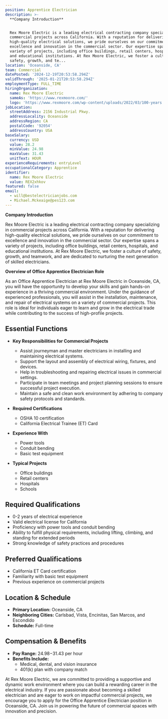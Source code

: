 ```yaml
---
position: Apprentice Electrician
description: >-
  **Company Introduction**


  Rex Moore Electric is a leading electrical contracting company specializing in
  commercial projects across California. With a reputation for delivering
  high-quality electrical solutions, we pride ourselves on our commitment to
  excellence and innovation in the commercial sector. Our expertise spans a
  variety of projects, including office buildings, retail centers, hospitals,
  and educational institutions. At Rex Moore Electric, we foster a culture of
  safety, growth, and te...
location: 'Oceanside, CA'
team: Commercial
datePosted: '2024-12-19T20:53:58.294Z'
validThrough: '2025-01-21T20:53:58.294Z'
employmentType: FULL_TIME
hiringOrganization:
  name: Rex Moore Electric
  sameAs: 'https://www.rexmoore.com/'
  logo: 'https://www.rexmoore.com/wp-content/uploads/2022/03/100-years.png'
jobLocation:
  streetAddress: 2156 Industrial Pkwy.
  addressLocality: Oceanside
  addressRegion: CA
  postalCode: '92054'
  addressCountry: USA
baseSalary:
  currency: USD
  value: 28.2
  minValue: 24.98
  maxValue: 31.43
  unitText: HOUR
experienceRequirements: entryLevel
occupationalCategory: Apprentice
identifier:
  name: Rex Moore Electric
  value: REX2xhkov
featured: false
email:
  - will@bestelectricianjobs.com
  - Michael.Mckeaige@pes123.com
---
```




**Company Introduction**

Rex Moore Electric is a leading electrical contracting company specializing in commercial projects across California. With a reputation for delivering high-quality electrical solutions, we pride ourselves on our commitment to excellence and innovation in the commercial sector. Our expertise spans a variety of projects, including office buildings, retail centers, hospitals, and educational institutions. At Rex Moore Electric, we foster a culture of safety, growth, and teamwork, and are dedicated to nurturing the next generation of skilled electricians.

**Overview of Office Apprentice Electrician Role**

As an Office Apprentice Electrician at Rex Moore Electric in Oceanside, CA, you will have the opportunity to develop your skills and gain hands-on experience in a thriving commercial environment. Under the guidance of experienced professionals, you will assist in the installation, maintenance, and repair of electrical systems on a variety of commercial projects. This role is ideal for individuals eager to learn and grow in the electrical trade while contributing to the success of high-profile projects.

## Essential Functions

- **Key Responsibilities for Commercial Projects**
  - Assist journeyman and master electricians in installing and maintaining electrical systems.
  - Support the layout and assembly of electrical wiring, fixtures, and devices.
  - Help in troubleshooting and repairing electrical issues in commercial settings.
  - Participate in team meetings and project planning sessions to ensure successful project execution.
  - Maintain a safe and clean work environment by adhering to company safety protocols and standards.
  
- **Required Certifications**
  - OSHA 10 certification
  - California Electrical Trainee (ET) Card

- **Experience With**
  - Power tools
  - Conduit bending
  - Basic test equipment

- **Typical Projects**
  - Office buildings
  - Retail centers
  - Hospitals
  - Schools

## Required Qualifications

- 0-2 years of electrical experience
- Valid electrical license for California
- Proficiency with power tools and conduit bending
- Ability to fulfill physical requirements, including lifting, climbing, and standing for extended periods
- Strong knowledge of safety practices and procedures

## Preferred Qualifications

- California ET Card certification
- Familiarity with basic test equipment
- Previous experience on commercial projects

## Location & Schedule

- **Primary Location:** Oceanside, CA
- **Neighboring Cities:** Carlsbad, Vista, Encinitas, San Marcos, and Escondido
- **Schedule:** Full-time

## Compensation & Benefits

- **Pay Range:** $24.98-$31.43 per hour
- **Benefits Include:**
  - Medical, dental, and vision insurance
  - 401(k) plan with company match

At Rex Moore Electric, we are committed to providing a supportive and dynamic work environment where you can build a rewarding career in the electrical industry. If you are passionate about becoming a skilled electrician and are eager to work on impactful commercial projects, we encourage you to apply for the Office Apprentice Electrician position in Oceanside, CA. Join us in powering the future of commercial spaces with innovation and precision.